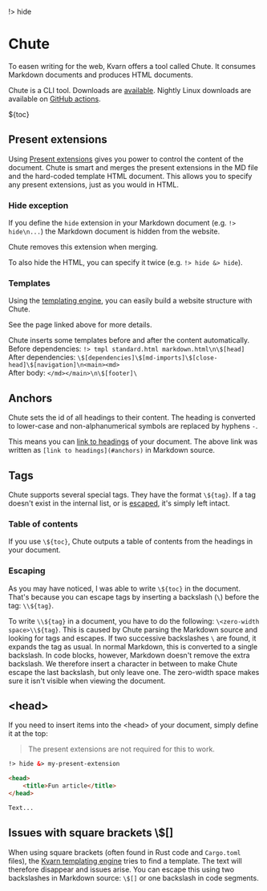 !> hide

<head>
    <title>Chute - Markdown support | Kvarn</title>
    <meta name="permalinks" content="not-titles"> <!-- part of JS on icelk.dev & kvarn.org, options: disabled|enabled|not-titles -->
    <meta name="description" content="The Chute tool utilizing Kvarn templates to give comprehensive Markdown support.">
</head>

# Chute

To easen writing for the web, Kvarn offers a tool called Chute. It consumes
Markdown documents and produces HTML documents.

Chute is a CLI tool. Downloads are
[available](https://github.com/Icelk/moella/releases/). Nightly Linux downloads
are available on
[GitHub actions](https://github.com/Icelk/kvarn/actions/workflows/chute.yml).

${toc}

## Present extensions

Using [Present extensions](/extensions/#present) gives you power to control the
content of the document. Chute is smart and merges the present extensions in the
MD file and the hard-coded template HTML document. This allows you to specify
any present extensions, just as you would in HTML.

### Hide exception

If you define the `hide` extension in your Markdown document (e.g.
`!> hide\n...`) the Markdown document is hidden from the website.

Chute removes this extension when merging.

To also hide the HTML, you can specify it twice (e.g. `!> hide &> hide`).

### Templates

Using the [templating engine](/templates.), you can easily build a website
structure with Chute.

See the page linked above for more details.

Chute inserts some templates before and after the content automatically. Before
dependencies: `!> tmpl standard.html markdown.html\n\$[head]`\
After dependencies: `\$[dependencies]\$[md-imports]\$[close-head]\$[navigation]\n<main><md>`\
After body: `</md></main>\n\$[footer]\`

## Anchors

Chute sets the id of all headings to their content. The heading is converted to
lower-case and non-alphanumerical symbols are replaced by hyphens `-`.

This means you can [link to headings](#anchors) of your document. The above link
was written as `[link to headings](#anchors)` in Markdown source.

## Tags

Chute supports several special tags. They have the format `\${tag}`. If a tag
doesn't exist in the internal list, or is [escaped](#escaping), it's simply left
intact.

### Table of contents

If you use `\${toc}`, Chute outputs a table of contents from the headings in
your document.

### Escaping

As you may have noticed, I was able to write `\${toc}` in the document. That's
because you can escape tags by inserting a backslash (`\`) before the tag:
`\​\${tag}`.

To write `\​\${tag}` in a document, you have to do the following:
`\<zero-width space>\​\${tag}`. This is caused by Chute parsing the Markdown
source and looking for tags and escapes. If two successive backslashes `\` are
found, it expands the tag as usual. In normal Markdown, this is converted to a
single backslash. In code blocks, however, Markdown doesn't remove the extra
backslash. We therefore insert a character in between to make Chute escape the
last backslash, but only leave one. The zero-width space makes sure it isn't
visible when viewing the document.

## \<head\>

If you need to insert items into the \<head\> of your document, simply define it
at the top:

> The present extensions are not required for this to work.

```html
!> hide &> my-present-extension

<head>
    <title>Fun article</title>
</head>

Text...
```

## Issues with square brackets \\$[]

When using square brackets (often found in Rust code and `Cargo.toml` files),
the [Kvarn templating engine](/templates.) tries to find a template. The text
will therefore disappear and issues arise. You can escape this using two
backslashes in Markdown source: `\$[]` or one backslash in code segments.
